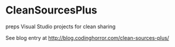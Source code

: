 CleanSourcesPlus
================

preps Visual Studio projects for clean sharing

See blog entry at http://blog.codinghorror.com/clean-sources-plus/
